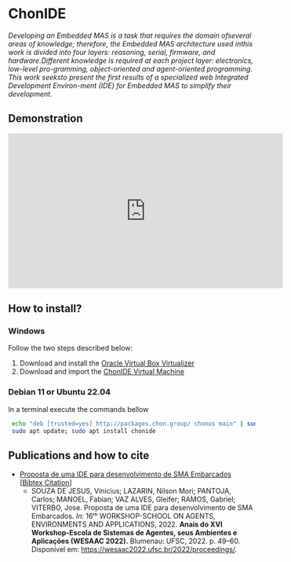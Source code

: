 # ChonIDE
_Developing an Embedded MAS is a task that requires the domain ofseveral areas of knowledge; therefore, the Embedded MAS architecture used inthis work is divided into four layers: reasoning, serial, firmware, and hardware.Different knowledge is required at each project layer: electronics, low-level pro-gramming, object-oriented and agent-oriented programming. This work seeksto present the first results of a specialized web Integrated Development Environ-ment (IDE) for Embedded MAS to simplify their development._

## Demonstration

<iframe width="560" height="315" src="https://www.youtube.com/embed/MfZQjUNYglQ" title="YouTube video player" frameborder="0" allow="accelerometer; autoplay; clipboard-write; encrypted-media; gyroscope; picture-in-picture; web-share" allowfullscreen></iframe>

## How to install?
### Windows
Follow the two steps described below:
1. Download and install the [Oracle Virtual Box Virtualizer](https://www.virtualbox.org/wiki/Downloads)
2. Download and import the [ChonIDE Virtual Machine](https://sourceforge.net/projects/chonos/files/vms/chonIDEVM.ova)

### Debian 11 or Ubuntu 22.04
In a terminal execute the commands bellow
```sh
 echo "deb [trusted=yes] http://packages.chon.group/ chonos main" | sudo tee /etc/apt/sources.list.d/chonos.list
 sudo apt update; sudo apt install chonide
```

## Publications and how to cite
+ [Proposta de uma IDE para desenvolvimento de SMA Embarcados](https://www.researchgate.net/publication/362837129_Proposta_de_uma_IDE_para_desenvolvimento_de_SMA_Embarcados) [[Bibtex Citation](https://sourceforge.net/p/chonos/sysConfig/ci/master/tree/publications/proposta-de-IDE.bib?format=raw)]
    + SOUZA DE JESUS, Vinicius; LAZARIN, Nilson Mori; PANTOJA, Carlos; MANOEL, Fabian; VAZ ALVES, Gleifer; RAMOS, Gabriel; VITERBO, Jose. Proposta de uma IDE para desenvolvimento de SMA Embarcados. _In:_ 16ᵗʰ WORKSHOP-SCHOOL ON AGENTS, ENVIRONMENTS AND APPLICATIONS, 2022. __Anais do XVI Workshop-Escola de Sistemas de Agentes, seus Ambientes e Aplicações (WESAAC 2022).__ Blumenau: UFSC, 2022. p. 49–60. Disponível em: https://wesaac2022.ufsc.br/2022/proceedings/.